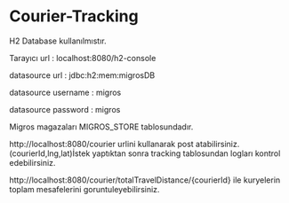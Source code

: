 # Courier-Tracking

H2 Database kullanılmıstır.

Tarayıcı url : localhost:8080/h2-console 

datasource url : jdbc:h2:mem:migrosDB

datasource username : migros  

datasource password : migros

Migros magazaları MIGROS_STORE tablosundadır.

http://localhost:8080/courier urlini kullanarak post atabilirsiniz.(courierId,lng,lat)İstek yaptıktan sonra tracking tablosundan logları kontrol edebilirsiniz.

http://localhost:8080/courier/totalTravelDistance/{courierId} ile kuryelerin toplam mesafelerini goruntuleyebilirsiniz.
